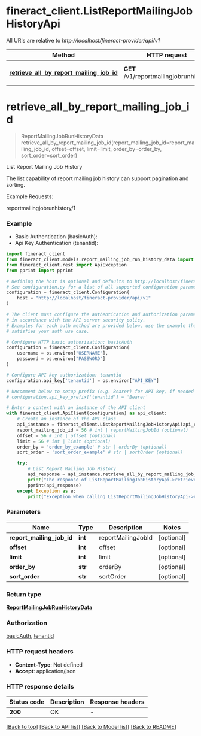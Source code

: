 # fineract_client.ListReportMailingJobHistoryApi

All URIs are relative to *http://localhost/fineract-provider/api/v1*

Method | HTTP request | Description
------------- | ------------- | -------------
[**retrieve_all_by_report_mailing_job_id**](ListReportMailingJobHistoryApi.md#retrieve_all_by_report_mailing_job_id) | **GET** /v1/reportmailingjobrunhistory | List Report Mailing Job History


# **retrieve_all_by_report_mailing_job_id**
> ReportMailingJobRunHistoryData retrieve_all_by_report_mailing_job_id(report_mailing_job_id=report_mailing_job_id, offset=offset, limit=limit, order_by=order_by, sort_order=sort_order)

List Report Mailing Job History

The list capability of report mailing job history can support pagination and sorting.

Example Requests:

reportmailingjobrunhistory/1

### Example

* Basic Authentication (basicAuth):
* Api Key Authentication (tenantid):

```python
import fineract_client
from fineract_client.models.report_mailing_job_run_history_data import ReportMailingJobRunHistoryData
from fineract_client.rest import ApiException
from pprint import pprint

# Defining the host is optional and defaults to http://localhost/fineract-provider/api/v1
# See configuration.py for a list of all supported configuration parameters.
configuration = fineract_client.Configuration(
    host = "http://localhost/fineract-provider/api/v1"
)

# The client must configure the authentication and authorization parameters
# in accordance with the API server security policy.
# Examples for each auth method are provided below, use the example that
# satisfies your auth use case.

# Configure HTTP basic authorization: basicAuth
configuration = fineract_client.Configuration(
    username = os.environ["USERNAME"],
    password = os.environ["PASSWORD"]
)

# Configure API key authorization: tenantid
configuration.api_key['tenantid'] = os.environ["API_KEY"]

# Uncomment below to setup prefix (e.g. Bearer) for API key, if needed
# configuration.api_key_prefix['tenantid'] = 'Bearer'

# Enter a context with an instance of the API client
with fineract_client.ApiClient(configuration) as api_client:
    # Create an instance of the API class
    api_instance = fineract_client.ListReportMailingJobHistoryApi(api_client)
    report_mailing_job_id = 56 # int | reportMailingJobId (optional)
    offset = 56 # int | offset (optional)
    limit = 56 # int | limit (optional)
    order_by = 'order_by_example' # str | orderBy (optional)
    sort_order = 'sort_order_example' # str | sortOrder (optional)

    try:
        # List Report Mailing Job History
        api_response = api_instance.retrieve_all_by_report_mailing_job_id(report_mailing_job_id=report_mailing_job_id, offset=offset, limit=limit, order_by=order_by, sort_order=sort_order)
        print("The response of ListReportMailingJobHistoryApi->retrieve_all_by_report_mailing_job_id:\n")
        pprint(api_response)
    except Exception as e:
        print("Exception when calling ListReportMailingJobHistoryApi->retrieve_all_by_report_mailing_job_id: %s\n" % e)
```



### Parameters


Name | Type | Description  | Notes
------------- | ------------- | ------------- | -------------
 **report_mailing_job_id** | **int**| reportMailingJobId | [optional] 
 **offset** | **int**| offset | [optional] 
 **limit** | **int**| limit | [optional] 
 **order_by** | **str**| orderBy | [optional] 
 **sort_order** | **str**| sortOrder | [optional] 

### Return type

[**ReportMailingJobRunHistoryData**](ReportMailingJobRunHistoryData.md)

### Authorization

[basicAuth](../README.md#basicAuth), [tenantid](../README.md#tenantid)

### HTTP request headers

 - **Content-Type**: Not defined
 - **Accept**: application/json

### HTTP response details

| Status code | Description | Response headers |
|-------------|-------------|------------------|
**200** | OK |  -  |

[[Back to top]](#) [[Back to API list]](../README.md#documentation-for-api-endpoints) [[Back to Model list]](../README.md#documentation-for-models) [[Back to README]](../README.md)

